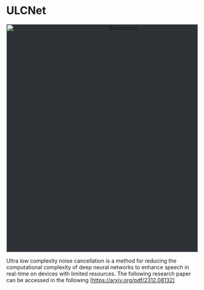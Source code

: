 # ULCNet

<p align="center">
  <img src="https://arxiv.org/html/2312.08132v1/x1.png" alt="Benchmark" width="600" style="background-color:#2e3136">
</p>

Ultra low complexity noise cancellation is a method for reducing the computational complexity of deep neural networks to enhance speech in real-time on devices with limited resources. The following research paper can be accessed in the following 
[https://arxiv.org/pdf/2312.08132]
